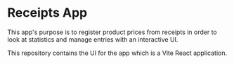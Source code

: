 # Receipts App

This app's purpose is to register product prices from receipts in order to look at statistics and manage entries with an interactive UI.

This repository contains the UI for the app which is a Vite React application.